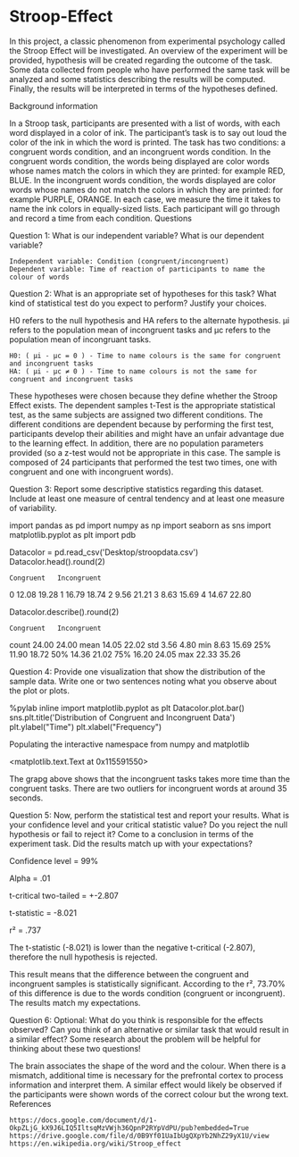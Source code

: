 # Stroop-Effect
In this project, a classic phenomenon from experimental psychology called the Stroop Effect will be investigated. An overview of the experiment will be provided, hypothesis will be created regarding the outcome of the task. Some data collected from people who have performed the same task will be analyzed and some statistics describing the results will be computed. Finally, the results will be interpreted in terms of the hypotheses defined.

Background information

In a Stroop task, participants are presented with a list of words, with each word displayed in a color of ink. The participant’s task is to say out loud the color of the ink in which the word is printed. The task has two conditions: a congruent words condition, and an incongruent words condition. In the congruent words condition, the words being displayed are color words whose names match the colors in which they are printed: for example RED, BLUE. In the incongruent words condition, the words displayed are color words whose names do not match the colors in which they are printed: for example PURPLE, ORANGE. In each case, we measure the time it takes to name the ink colors in equally-sized lists. Each participant will go through and record a time from each condition.
Questions

Question 1: What is our independent variable? What is our dependent variable?

    Independent variable: Condition (congruent/incongruent)
    Dependent variable: Time of reaction of participants to name the colour of words

Question 2: What is an appropriate set of hypotheses for this task? What kind of statistical test do you expect to perform? Justify your choices.

H0 refers to the null hypothesis and HA refers to the alternate hypothesis. μi refers to the population mean of incongruent tasks and μc refers to the population mean of incongruant tasks.

    H0: ( μi - μc = 0 ) - Time to name colours is the same for congruent and incongruent tasks
    HA: ( μi - μc ≠ 0 ) - Time to name colours is not the same for congruent and incongruent tasks

These hypotheses were chosen because they define whether the Stroop Effect exists. The dependent samples t-Test is the appropriate statistical test, as the same subjects are assigned two different conditions. The different conditions are dependent because by performing the first test, participants develop their abilities and might have an unfair advantage due to the learning effect. In addition, there are no population parameters provided (so a z-test would not be appropriate in this case. The sample is composed of 24 participants that performed the test two times, one with congruent and one with incongruent words).

Question 3: Report some descriptive statistics regarding this dataset. Include at least one measure of central tendency and at least one measure of variability.

import pandas as pd
import numpy as np
import seaborn as sns
import matplotlib.pyplot as plt
import pdb

Datacolor = pd.read_csv('Desktop/stroopdata.csv')
Datacolor.head().round(2)

	Congruent 	Incongruent
0 	12.08 	19.28
1 	16.79 	18.74
2 	9.56 	21.21
3 	8.63 	15.69
4 	14.67 	22.80

Datacolor.describe().round(2)

	Congruent 	Incongruent
count 	24.00 	24.00
mean 	14.05 	22.02
std 	3.56 	4.80
min 	8.63 	15.69
25% 	11.90 	18.72
50% 	14.36 	21.02
75% 	16.20 	24.05
max 	22.33 	35.26

Question 4: Provide one visualization that show the distribution of the sample data. Write one or two sentences noting what you observe about the plot or plots.

%pylab inline
import matplotlib.pyplot as plt
Datacolor.plot.bar()
sns.plt.title('Distribution of Congruent and Incongruent Data')
plt.ylabel("Time")
plt.xlabel("Frequency")

Populating the interactive namespace from numpy and matplotlib

<matplotlib.text.Text at 0x115591550>

The grapg above shows that the incongruent tasks takes more time than the congruent tasks. There are two outliers for incongruent words at around 35 seconds.

Question 5: Now, perform the statistical test and report your results. What is your confidence level and your critical statistic value? Do you reject the null hypothesis or fail to reject it? Come to a conclusion in terms of the experiment task. Did the results match up with your expectations?

Confidence level = 99%

Alpha = .01

t-critical two-tailed = +-2.807

t-statistic = -8.021

r² = .737

The t-statistic (-8.021) is lower than the negative t-critical (-2.807), therefore the null hypothesis is rejected.

This result means that the difference between the congruent and incongruent samples is statistically significant. According to the r², 73.70% of this difference is due to the words condition (congruent or incongruent). The results match my expectations.

Question 6: Optional: What do you think is responsible for the effects observed? Can you think of an alternative or similar task that would result in a similar effect? Some research about the problem will be helpful for thinking about these two questions!

The brain associates the shape of the word and the colour. When there is a mismatch, additional time is necessary for the prefrontal cortex to process information and interpret them. A similar effect would likely be observed if the participants were shown words of the correct colour but the wrong text.
References

    https://docs.google.com/document/d/1-OkpZLjG_kX9J6LIQ5IltsqMzVWjh36QpnP2RYpVdPU/pub?embedded=True
    https://drive.google.com/file/d/0B9Yf01UaIbUgQXpYb2NhZ29yX1U/view
    https://en.wikipedia.org/wiki/Stroop_effect

